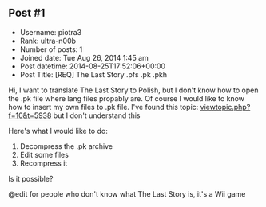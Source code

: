 ## Post #1
- Username: piotra3
- Rank: ultra-n00b
- Number of posts: 1
- Joined date: Tue Aug 26, 2014 1:45 am
- Post datetime: 2014-08-25T17:52:06+00:00
- Post Title: [REQ] The Last Story .pfs .pk .pkh

Hi,
I want to translate The Last Story to Polish, but I don't know how to open the .pk file where lang files propably are.
Of course I would like to know how to insert my own files to .pk file.
I've found this topic: [viewtopic.php?f=10&t=5938](http://forum.xentax.com/viewtopic.php?f=10&t=5938) but I don't understand this 

Here's what I would like to do:
1. Decompress the .pk archive
2. Edit some files
3. Recompress it

Is it possible?

@edit for people who don't know what The Last Story is, it's a Wii game
